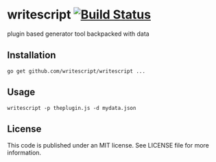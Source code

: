 # writescript [![Build Status](https://travis-ci.org/writescript/writescript.svg?branch=master)](https://travis-ci.org/writescript/writescript)

plugin based generator tool backpacked with data

## Installation

    go get github.com/writescript/writescript ...

## Usage

    writescript -p theplugin.js -d mydata.json

## License
This code is published under an MIT license. See LICENSE file for more information.
